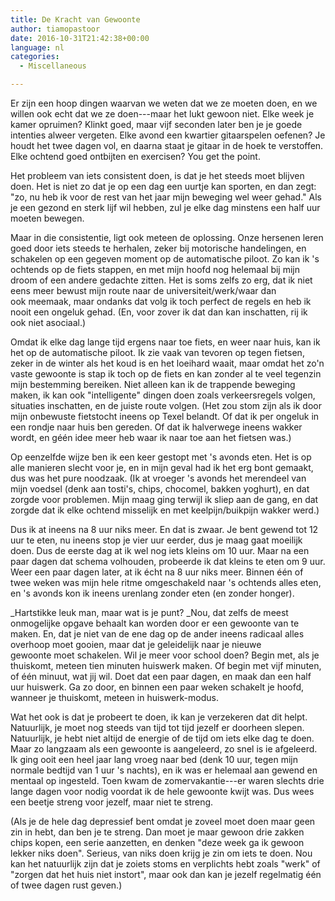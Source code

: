 ```yaml
---
title: De Kracht van Gewoonte
author: tiamopastoor
date: 2016-10-31T21:42:38+00:00
language: nl
categories:
  - Miscellaneous

---
```

Er zijn een hoop dingen waarvan we weten dat we ze moeten doen, en we willen ook echt dat we ze doen---maar het lukt gewoon niet. Elke week je kamer opruimen? Klinkt goed, maar vijf seconden later ben je je goede intenties alweer vergeten. Elke avond een kwartier gitaarspelen oefenen? Je houdt het twee dagen vol, en daarna staat je gitaar in de hoek te verstoffen. Elke ochtend goed ontbijten en exercisen? You get the point.

Het probleem van iets consistent doen, is dat je het steeds moet blijven doen. Het is niet zo dat je op een dag een uurtje kan sporten, en dan zegt: "zo, nu heb ik voor de rest van het jaar mijn beweging wel weer gehad." Als je een gezond en sterk lijf wil hebben, zul je elke dag minstens een half uur moeten bewegen.


Maar in die consistentie, ligt ook meteen de oplossing. Onze hersenen leren goed door iets steeds te herhalen, zeker bij motorische handelingen, en schakelen op een gegeven moment op de automatische piloot. Zo kan ik 's ochtends op de fiets stappen, en met mijn hoofd nog helemaal bij mijn droom of een andere gedachte zitten. Het is soms zelfs zo erg, dat ik niet eens meer bewust mijn route naar de universiteit/werk/waar dan ook meemaak, maar ondanks dat volg ik toch perfect de regels en heb ik nooit een ongeluk gehad. (En, voor zover ik dat dan kan inschatten, rij ik ook niet asociaal.)

Omdat ik elke dag lange tijd ergens naar toe fiets, en weer naar huis, kan ik het op de automatische piloot. Ik zie vaak van tevoren op tegen fietsen, zeker in de winter als het koud is en het loeihard waait, maar omdat het zo'n vaste gewoonte is stap ik toch op de fiets en kan zonder al te veel tegenzin mijn bestemming bereiken. Niet alleen kan ik de trappende beweging maken, ik kan ook "intelligente" dingen doen zoals verkeersregels volgen, situaties inschatten, en de juiste route volgen. (Het zou stom zijn als ik door mijn onbewuste fietstocht ineens op Texel belandt. Of dat ik per ongeluk in een rondje naar huis ben gereden. Of dat ik halverwege ineens wakker wordt, en géén idee meer heb waar ik naar toe aan het fietsen was.)

Op eenzelfde wijze ben ik een keer gestopt met 's avonds eten. Het is op alle manieren slecht voor je, en in mijn geval had ik het erg bont gemaakt, dus was het pure noodzaak. (Ik at vroeger 's avonds het merendeel van mijn voedsel (denk aan tosti's, chips, chocomel, bakken yoghurt), en dat zorgde voor problemen. Mijn maag ging terwijl ik sliep aan de gang, en dat zorgde dat ik elke ochtend misselijk en met keelpijn/buikpijn wakker werd.)

Dus ik at ineens na 8 uur niks meer. En dat is zwaar. Je bent gewend tot 12 uur te eten, nu ineens stop je vier uur eerder, dus je maag gaat moeilijk doen. Dus de eerste dag at ik wel nog iets kleins om 10 uur. Maar na een paar dagen dat schema volhouden, probeerde ik dat kleins te eten om 9 uur. Weer een paar dagen later, at ik écht na 8 uur niks meer. Binnen één of twee weken was mijn hele ritme omgeschakeld naar 's ochtends alles eten, en 's avonds kon ik ineens urenlang zonder eten (en zonder honger).

 

_Hartstikke leuk man, maar wat is je punt? _Nou, dat zelfs de meest onmogelijke opgave behaalt kan worden door er een gewoonte van te maken. En, dat je niet van de ene dag op de ander ineens radicaal alles overhoop moet gooien, maar dat je geleidelijk naar je nieuwe gewoonte moet schakelen. Wil je meer voor school doen? Begin met, als je thuiskomt, meteen tien minuten huiswerk maken. Of begin met vijf minuten, of één minuut, wat jij wil. Doet dat een paar dagen, en maak dan een half uur huiswerk. Ga zo door, en binnen een paar weken schakelt je hoofd, wanneer je thuiskomt, meteen in huiswerk-modus.

Wat het ook is dat je probeert te doen, ik kan je verzekeren dat dit helpt. Natuurlijk, je moet nog steeds van tijd tot tijd jezelf er doorheen slepen. Natuurlijk, je hebt niet altijd de energie of de tijd om iets elke dag te doen. Maar zo langzaam als een gewoonte is aangeleerd, zo snel is ie afgeleerd. Ik ging ooit een heel jaar lang vroeg naar bed (denk 10 uur, tegen mijn normale bedtijd van 1 uur 's nachts), en ik was er helemaal aan gewend en mentaal op ingesteld. Toen kwam de zomervakantie---er waren slechts drie lange dagen voor nodig voordat ik de hele gewoonte kwijt was. Dus wees een beetje streng voor jezelf, maar niet te streng.

(Als je de hele dag depressief bent omdat je zoveel moet doen maar geen zin in hebt, dan ben je te streng. Dan moet je maar gewoon drie zakken chips kopen, een serie aanzetten, en denken "deze week ga ik gewoon lekker niks doen". Serieus, van niks doen krijg je zin om iets te doen. Nou kan het natuurlijk zijn dat je zoiets stoms en verplichts hebt zoals "werk" of "zorgen dat het huis niet instort", maar ook dan kan je jezelf regelmatig één of twee dagen rust geven.)